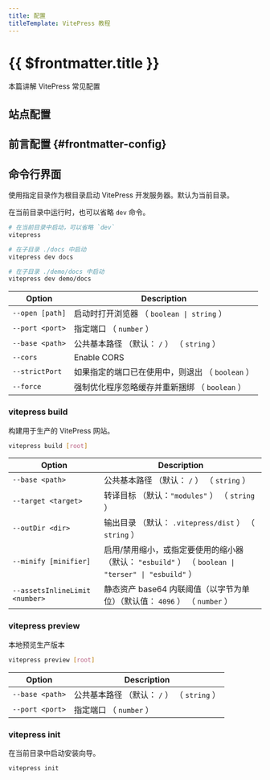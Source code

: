 ```yaml
---
title: 配置
titleTemplate: VitePress 教程
---
```


# {{ $frontmatter.title }}

本篇讲解 VitePress 常见配置

## 站点配置

<!--@include: @/other/vitepress/conf/site.md-->

## 前言配置 {#frontmatter-config}

<!--@include: @/other/vitepress/conf/frontmatter.md-->

## 命令行界面

使用指定目录作为根目录启动 VitePress 开发服务器。默认为当前目录。

在当前目录中运行时，也可以省略 `dev` 命令。

```bash
# 在当前目录中启动，可以省略 `dev`
vitepress

# 在子目录 ./docs 中启动
vitepress dev docs

# 在子目录 ./demo/docs 中启动
vitepress dev demo/docs
```

| Option          | Description                                      |
| --------------- | ------------------------------------------------ |
| `--open [path]` | 启动时打开浏览器 （ `boolean \| string` ）       |
| `--port <port>` | 指定端口 （ `number` ）                          |
| `--base <path>` | 公共基本路径 （默认： `/` ） （ `string` ）      |
| `--cors`        | Enable CORS                                      |
| `--strictPort`  | 如果指定的端口已在使用中，则退出 （ `boolean` ） |
| `--force`       | 强制优化程序忽略缓存并重新捆绑 （ `boolean` ）   |

### vitepress build

构建用于生产的 VitePress 网站。

```bash
vitepress build [root]
```

| Option                         | Description                                                                                         |
| ------------------------------ | --------------------------------------------------------------------------------------------------- |
| `--base <path>`                | 公共基本路径 （默认： `/` ） （ `string` ）                                                         |
| `--target <target>`            | 转译目标 （默认：`"modules"` ） （ `string` ）                                                      |
| `--outDir <dir>`               | 输出目录 （默认： `.vitepress/dist` ） （ `string` ）                                               |
| `--minify [minifier]`          | 启用/禁用缩小，或指定要使用的缩小器（默认： `"esbuild"` ） （ `boolean \| "terser" \| "esbuild"` ） |
| `--assetsInlineLimit <number>` | 静态资产 base64 内联阈值（以字节为单位）（默认值： `4096` ） （ `number` ）                         |

### vitepress preview

本地预览生产版本

```bash
vitepress preview [root]
```

| Option          | Description                                 |
| --------------- | ------------------------------------------- |
| `--base <path>` | 公共基本路径 （默认： `/` ） （ `string` ） |
| `--port <port>` | 指定端口 （ `number` ）                     |

### vitepress init

在当前目录中启动安装向导。

```bash
vitepress init
```
